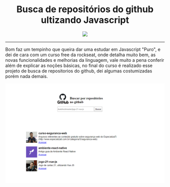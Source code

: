 
<h1 align="center">Busca de repositórios do github ultizando Javascript</h1>
<p align="center"><img width="300" src="https://blog.dankicode.com/wp-content/uploads/2018/03/introdu%C3%A7%C3%A3o-ao-javascript.png"/></p>
<hr/>
<p>
 Bom faz um tempinho que queira dar uma estudar em Javascript "Puro", e dei de cara com um curso free da rockseat, onde detalha muito bem, 
 as novas funcionalidades e melhorias da linguagem, vale muito a pena conferir
 além de explicar as noções básicas, no final do curso é realizado esse projeto de busca de repositorios do github, dei algumas costumizadas
 porém nada demais.
</p>
<img width="700" src="public/busca-repos.png"/>


